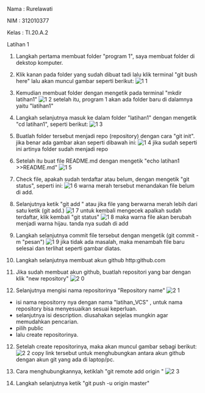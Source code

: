 Nama    : Rurelawati

NIM     : 312010377

Kelas   : TI.20.A.2


Latihan 1
1. Langkah pertama membuat folder "program 1", saya membuat folder di dekstop komputer.
2. Klik kanan pada folder yang sudah dibuat tadi lalu klik terminal "git bush here" lalu akan muncul gambar seperti berikut:
![1 1](https://user-images.githubusercontent.com/72727632/96370055-ceef2100-1186-11eb-9026-c4fab7952a28.png)

3. Kemudian membuat folder dengan mengetik pada terminal "mkdir latihan1"
![1 2](https://user-images.githubusercontent.com/72727632/96370206-41f89780-1187-11eb-8067-ec5a7a7b281a.png)
setelah itu, program 1 akan ada folder baru di dalamnya yaitu "latihan1"

4. Langkah selanjutnya masuk ke dalam folder "latihan1" dengan mengetik "cd latihan1", seperti berikut:
![1 3](https://user-images.githubusercontent.com/72727632/96370424-eda1e780-1187-11eb-86ab-b828c21b4123.png)

5. Buatlah folder tersebut menjadi repo (repository) dengan cara "git init". jika benar ada gambar akan seperti dibawah ini:
![1 4](https://user-images.githubusercontent.com/72727632/96370570-85073a80-1188-11eb-84d9-474c5a57ce46.png)
jika sudah seperti ini artinya folder sudah menjadi repo

6. Setelah itu buat file README.md dengan mengetik "echo latihan1 >>README.md" 
![1 5](https://user-images.githubusercontent.com/72727632/96370600-9a7c6480-1188-11eb-8e1e-31ee8feef3bf.png)

7. Check file, apakah sudah terdaftar atau belum, dengan mengetik "git status", seperti ini:
![1 6](https://user-images.githubusercontent.com/72727632/96370609-9f411880-1188-11eb-8629-1af7615fd15d.png)
warna merah tersebut menandakan file belum di add.

8. Selanjutnya ketik "git add <file>" atau jika file yang berwarna merah lebih dari satu ketik (git add.)
![1 7](https://user-images.githubusercontent.com/72727632/96371087-45415280-118a-11eb-9bd5-1894a0112ec1.png)
untuk kembali mengecek apalkah sudah terdaftar, klik kembali "git status" 
![1 8](https://user-images.githubusercontent.com/72727632/96371172-9f421800-118a-11eb-80e0-f0977d27efeb.png)
maka warna file akan berubah menjadi warna hijau. tanda nya sudah di add
  
9. Langkah selanjutnya commit file tersebut dengan mengetik (git commit -m "pesan") 
![1 9](https://user-images.githubusercontent.com/72727632/96371390-bcc3b180-118b-11eb-8b8d-d220020d6571.png)
 jika tidak ada masalah, maka menambah file baru selesai dan terlihat seperti gambar diatas.

10. Langkah selanjutnya membuat akun github http:github.com
11. Jika sudah membuat akun github, buatlah repositori yang bar dengan klik "new repository"
![2 0](https://user-images.githubusercontent.com/72727632/96371571-7ae73b00-118c-11eb-83e3-fb691cb4f7f6.png)

11. Selanjutnya mengisi nama repositorinya "Repository name"
![2 1](https://user-images.githubusercontent.com/72727632/96371718-5c357400-118d-11eb-9eee-0a3dfda7873b.png)
- isi nama repositorry nya dengan nama "latihan_VCS" , untuk nama repository bisa menyesuaikan sesuai keperluan.
- selanjutnya isi description. diusahakan sejelas mungkin agar memudahkan pencarian.
- pilih public
- lalu create repositorinya.

12. Setelah create repositorinya, maka akan muncul gambar sebagi berikut:
![2 2](https://user-images.githubusercontent.com/72727632/96371914-69069780-118e-11eb-922b-30bccd5e42de.png)
copy link tersebut untuk menghubungkan antara akun github dengan akun git yang ada di laptop/pc.

13. Cara menghubungkannya, ketiklah "git remote add origin <link>"
![2 3](https://user-images.githubusercontent.com/72727632/96372052-41fc9580-118f-11eb-99b4-ccd0f5647769.png)

14. Langkah selanjutnya ketik "git push -u origin master"


